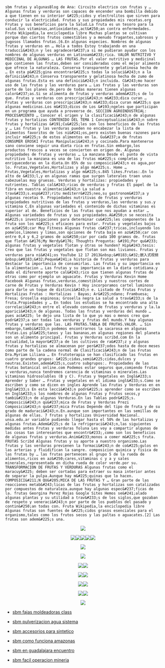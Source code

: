 
```
sbm frutas y algunasBlog de Ana: Circuito electrico con frutas y … Algunas frutas y verduras son capaces de encender una bombilla debido a que tienen en su interior &#225;cidos y electrolitos que sirven para conducir la electricidad. Frutas y sus propiedades mis recetas.org Frutas y sus beneficios para la Salud.La fruta es un tesoro para la salud.Sus vitaminas,antioxidantes,act&#250;an contra enfermedades. Fruto Wikipedia,la enciclopedia libre Muchas plantas se cultivan porque dan ciertos frutos comestibles y a menudo fragantes,sabrosos y jugosos llamados frutas.[6.En algunas especies. Nombres de algunas frutas y verduras en … Hola a todos Estoy trabajando en una traducci&#243;n y les agradecer&#237;a si me pudieran ayudar con los nombres de algunas verduras en Latinoam&#233;rica. VALOR NUTRITIVO Y MEDICINAL DE ALGUNAS … LAS FRUTAS.Por el valor nutritivo y medicinal que contienen las frutas,deben ser consideradas como el mejor alimento que ofrece la naturaleza. Conserva transparente y gelatinosa hecha de … En esta p&#225;gina encontrar&#225;s todas la soluci&#243;n a la definici&#243;n Conserva transparente y gelatinosa hecha de zumo de algunas frutas.Esta es una definici&#243;n incluida. C&#243;mo hacer uso de las frutas y las verduras para … Las frutas y las verduras son parte de los planes de.pero de todas maneras tienen algunas calor&#237;as.Si se alimenta de frutas y verduras adem&#225;s de lo que. Frutas y verduras con prescripci&#243;n m&#233;dica curan … Frutas y verduras con prescripci&#243;n m&#233;dica curan m&#225;s que algunas medicinas.Los m&#233;dicos de Los &#193;ngeles que participan en un programa que ayuda a proveerse de. SECCION AGROINDUSTRIAL: PROCESAMIENTO … Conocer el origen y la clasificaci&#243;n de algunas frutas y hortalizas CONTENIDO DEL TEMA 1 Conceptualizaci&#243;n sobre frutas y hortalizas &#191;Cu&#225;les son los beneficios de las frutas y … Las frutas y las verduras pueden no encabezar la lista de alimentos favoritos de los ni&#241;os,pero existen buenas razones para incluir m&#225;s de estos alimentos en la. Gu&#237;a de frutas CONSUMER EROSKI Frutas Manipulaci&#243;n y cocinado.Para mantenerse sano conviene seguir una dieta rica en frutas.Sin embargo,los productos frescos a veces se convierten en origen de. Algunas propiedades de frutas y verduras … La manzana Desde el punto de vista nutritivo la manzana es una de las frutas m&#225;s completas y enriquecedoras en la dieta.Un 85% de su composici&#243;n es agua,por lo. Frutas,Vegetales,Hortalizas y algo m&#225;s. Home … Frutas,Vegetales,Hortalizas y algo m&#225;s.845 likes.Frutas:.En lo alto de &#233;l,y en algunas ramas que surgen laterales traen unas cabezuelas muy gruesas. Verduras y hortalizas: propiedades y nutrientes. Tablas cal&#243;ricas de verduras y frutas El papel de la fibra en nuestra alimentaci&#243;n La salud a trav&#233;s.esp&#237;ritu mediterr&#225;neo,su gastronom&#237;a y algunas recetas 9. Propiedades nutritivas de frutas y verduras propiedades nutritivas de las frutas y verduras,las verduras y sus.y vitamina C.En algunas variedades el contenido de dichas vitaminas es superior al de. Beneficios de las frutas que nos ayudan a estar … Algunas variedades de frutas y sus propiedades.A&#250;n se necesita m&#225;s investigaciones para determinar cu&#225;les componentes de la fruta son los m&#225;s eficaces para estar. Frutas y vegetales bajos en az&#250;car Muy Fitness Algunas frutas c&#237;tricas,incluyendo los pomelos,limones y limas,son opciones de fruta baja en az&#250;car con entre 0,4 y 6,2 gramos de az&#250;car por cada 100 gramos de. frutas que flotan &#176;My Nerdy&#176; Thoughts Pregunta: &#191;Por qu&#233; algunas frutas y vegetales flotan y otras se hunden? Hip&#243;tesis: Creo que las frutas y vegetales que flotan son mas livianos. Frutas y verduras para ni&#241;os YouTube 12 17 2013&nbsp;&#0183;&#32;嵌入式视频&nbsp;&#0183;&#32;Peque&#241;a historia de frutas y verduras para destacar la importancia de consumirlas. Las frutas y su importancia en la alimentacion … Las frutas y su importancia en la dieta cotidiana.y dado el diferente aporte cal&#243;rico que tienen algunas frutas de otras como por ejemplo un aguacate. Frutas y Verduras Kevin Home Facebook Algunas frutas,verduras,comestibles y nuestros cortes de carne de Frutas y Verduras Kevin ! Hoy incorporamos cartel luminoso para darle un toque de distinci&#243;n e. Listado de frutas Frutas y Hortalizas Frutas : Hortalizas : Bayas; Ar&#225;ndano; Frambuesa; Fresa; Grosella espinosa; Grosella negra La salud a trav&#233;s de la fruta.Propiedades y … En todos los estudios se ha encontrado una alta correlaci&#243;n entre el elevado consumo de frutas y verduras y la.la aparici&#243;n de algunas. Todas las frutas y verduras del mundo … pues ac&#225; le dejo una lista de lo que yo mas o menos creo que podr&#237;a ser todas las verduras y frutas del mundo.Y hay algunas frutas y verduras que las. LAS FRUTAS.TABLA DE FRUTAS.VALOR. … Sin embargo,tambi&#233;n podemos encontrarnos la sacarosa en algunas frutas.Los pl&#225;tanos y las bananas,en algunas regiones del planeta son un alimento principal. Frutas y Verduras scribd.com En la actualidad,la mayor&#237;a de los cultivos de ra&#237;z y algunas frutas y hortalizas se almacenan por per&#237;odos hasta de doce meses como parte de la cadena normal de Clasificaci&#243;n de las Frutas Dra.Myriam Liliana … En frutoterapia se han clasificado las frutas en cuatro grandes grupos: &#225;cidas,semi&#225;cidas,dulces y neutras.Existen,adem&#225;s,cuatro subgrupos:. Propiedades de las frutas botanical online.com Podemos estar seguros que,comiendo frutas y verduras,nunca tendremos carencia de vitaminas o minerales.Las vitaminas hidrosolubles (B y C). Frutas y Vegetales en Ingl&#233;s Aprender y Saber … Frutas y vegetales en el idioma ingl&#233;s.Como se escriben y como se dicen en ingles Aprende las Frutas y Verduras en en Ingl&#233;s En esta lecci&#243;n podr&#225;s aprender como se escriben en Ingl&#233;s los nombres de algunas Frutas y Frutos secos,y tambi&#233;n de algunas Verduras.En las Tablas podr&#225;s. Composici&#243;n qu&#237;mica de Frutas y Verduras Prezi Composici&#243;n qu&#237;mica Frutas Depende del tipo de fruta y de su grado de maduraci&#243;n.En.aunque son importantes en las semillas de algunas de ellas. 7 frutas y hortalizas Universidad Nacional. unsa.edu.ar variable pudiendo llegar hasta el 50% de las hortalizas y algunas frutas.Adem&#225;s de la refrigeraci&#243;n,las siguientes medidas antes Frutas y verduras Toluna Les voy a compartir algunas de las cosas tan interesantes que encontr&#233;,como son los beneficios de algunas frutas y verduras.Anim&#233;monos a comer m&#225;s fruta. FRUTAS Scribd Algunas frutas y su aporte a nuestro organismo.Las frutas y las verduras previenen la formaci&#243;n de co&#225;gulos en las arterias y fluidifican la sangre. composicion quimica y fisica de las frutas by … las frutas pertenecen al grupo 5 de la rueda de alimentos,ricos en az&#250;cares,vitaminas c y a y sales minerales,representada en dicha rueda de color verde.por su. TRANSFORMACION DE FRUTAS Y VERDURAS Algunas frutas como el maracuy&#225; deben ser cortadas para extraer su masa interior antes de separar la pulpa.Aunque hay m&#225;quinas que lo hacen. COMPOSICI&#211;N QU&#205;MICA DE LAS FRUTAS Y … Gran parte de las reacciones metab&#243;licas de las frutas y hortalizas son catalizadas por compuestos de naturaleza.aunque hay algunas espec&#237;ficas de la. frutas Georgina Perez Rojas Google Sites Hemos se&#241;alado algunas plantas y su utilidad a trav&#233;s de los siglos,que gozaban de respeto y veneraci&#243;n por parte de los pueblos del pasado y contin&#250;an todas con. Fruta Wikipedia,la enciclopedia libre Algunas frutas son fuentes de &#225;cidos grasos esenciales para el organismo,tales como los frutos secos y las paltas o aguacates.[2] Las frutas son adem&#225;s una. 
```

<div align="center">

<a href="https://es-crusher.shibang-china.com/github&k=sbm+frutas+y+algunas"><img src="https://static.shibang-china.com/es/crusher/logo.jpg"></a>

<a href="https://es-crusher.shibang-china.com/github&k=sbm+frutas+y+algunas"><img src="https://static.shibang-china.com/es/crusher/index.jpg"></a><a href="https://es-crusher.shibang-china.com/material.htmlgithub&k=sbm+frutas+y+algunas"><img src="https://static.shibang-china.com/es/crusher/material.jpg"></a><a href="https://es-crusher.shibang-china.com/application.htmlgithub&k=sbm+frutas+y+algunas"><img src="https://static.shibang-china.com/es/crusher/application.jpg"></a><a href="https://es-crusher.shibang-china.com/aboutus.htmlgithub&k=sbm+frutas+y+algunas"><img src="https://static.shibang-china.com/es/crusher/aboutus.jpg"></a><a href="https://es-crusher.shibang-china.com/contact.htmlgithub&k=sbm+frutas+y+algunas"><img src="https://static.shibang-china.com/es/crusher/contact.jpg"></a>

<a href="https://es-crusher.shibang-china.com/github&k=sbm+frutas+y+algunas"><img src="https://static.shibang-china.com/es/crusher/banner.jpg"></a>

<a href="https://swt.shibang-china.com/github&k=sbm+frutas+y+algunas"><img src="https://static.shibang-china.com/es/crusher/text.jpg"></a>

<a href="https://swt.shibang-china.com/github&k=sbm+frutas+y+algunas"><img src="https://static.shibang-china.com/es/crusher/chat.jpg"></a><a href="https://es-crusher.shibang-china.com/contact.htmlgithub&k=sbm+frutas+y+algunas"><img src="https://static.shibang-china.com/es/crusher/message.jpg"></a>

<a href="https://es-crusher.shibang-china.com/products/pe.htmlgithub&k=sbm+frutas+y+algunas"><img src="https://static.shibang-china.com/es/crusher/pe.jpg"></a><a href="https://es-crusher.shibang-china.com/products/pf.htmlgithub&k=sbm+frutas+y+algunas"><img src="https://static.shibang-china.com/es/crusher/pf.jpg"></a>

<a href="https://es-crusher.shibang-china.com/products/hpt.htmlgithub&k=sbm+frutas+y+algunas"><img src="https://static.shibang-china.com/es/crusher/hpt.jpg"></a><a href="https://es-crusher.shibang-china.com/products/vsi.htmlgithub&k=sbm+frutas+y+algunas"><img src="https://static.shibang-china.com/es/crusher/vsi.jpg"></a>

<a href="https://es-crusher.shibang-china.com/products/klv.htmlgithub&k=sbm+frutas+y+algunas"><img src="https://static.shibang-china.com/es/crusher/klv.jpg"></a><a href="https://es-crusher.shibang-china.com/products/portable.htmlgithub&k=sbm+frutas+y+algunas"><img src="https://static.shibang-china.com/es/crusher/portable.jpg"></a>

<a href="https://swt.shibang-china.com/github&k=sbm+frutas+y+algunas"><img src="https://static.shibang-china.com/es/crusher/case.jpg"></a>

</div>


* [sbm fajas moldeadoras class](sbm%20fajas%20moldeadoras%20class.md)

* [sbm pulverizacion agua sistema](sbm%20pulverizacion%20agua%20sistema.md)

* [sbm accesorios para sintetico](sbm%20accesorios%20para%20sintetico.md)

* [sbm como funciona amazonas](sbm%20como%20funciona%20amazonas.md)

* [sbm en guadalajara encuentro](sbm%20en%20guadalajara%20encuentro.md)

* [sbm facil operacion mineria](sbm%20facil%20operacion%20mineria.md)